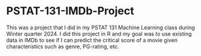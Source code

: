 # PSTAT-131-IMDb-Project
This was a project that I did in my PSTAT 131 Machine Learning class during Winter quarter 2024. I did this project in R and my goal was to use existing data in IMDb to see if I can predict the critical score of a movie given characteristics such as genre, PG-rating, etc. 
